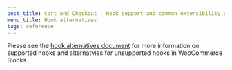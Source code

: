 ```yaml
---
post_title: Cart and Checkout - Hook support and common extensibility paths
menu_title: Hook alternatives
tags: reference
---
```


Please see the [hook alternatives document](../../../plugins/woocommerce/client/blocks/docs/third-party-developers/extensibility/hooks/hook-alternatives.md) for more information on supported hooks and alternatvies for unsupported hooks in WooCommerce Blocks.
